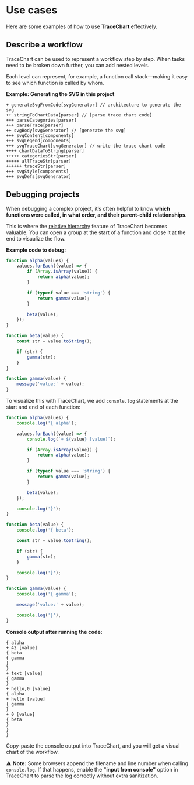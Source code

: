 # Use cases

Here are some examples of how to use **TraceChart** effectively.

## Describe a workflow

TraceChart can be used to represent a workflow step by step.
When tasks need to be broken down further, you can add nested levels.

Each level can represent, for example, a function call stack—making it easy to see which function is called by whom.

**Example: Generating the SVG in this project**

```
+ generateSvgFromCode[svgGenerator] // architecture to generate the svg
++ stringToChartData[parser] // [parse trace chart code]
+++ parseCategories[parser]
+++ parseTrace[parser]
++ svgBody[svgGenerator] // [generate the svg]
+++ svgContent[components]
+++ svgLegend[components]
+++ svgTraceChart[svgGenerator] // write the trace chart code
++++ chartDataToString[parser]
+++++ categoriesStr[parser]
+++++ allTraceStr[parser]
++++++ traceStr[parser]
+++ svgStyle[components]
+++ svgDefs[svgGenerator]
```

## Debugging projects

When debugging a complex project, it’s often helpful to know **which functions were called, in what order, and their parent-child relationships**.

This is where the [relative hierarchy](./hierarchies.md#_relative_hierarchy) feature of TraceChart becomes valuable.
You can open a group at the start of a function and close it at the end to visualize the flow.

**Example code to debug:**

```javascript
function alpha(values) {
    values.forEach((value) => {
        if (Array.isArray(value)) {
            return alpha(value);
        }

        if (typeof value === 'string') {
            return gamma(value);
        }

        beta(value);
    });
}

function beta(value) {
    const str = value.toString();

    if (str) {
        gamma(str);
    }
}

function gamma(value) {
    message('value:' + value);
}
```

To visualize this with TraceChart, we add `console.log` statements at the start and end of each function:

```javascript
function alpha(values) {
    console.log('{ alpha');

    values.forEach((value) => {
        console.log(`+ ${value} [value]`);

        if (Array.isArray(value)) {
            return alpha(value);
        }

        if (typeof value === 'string') {
            return gamma(value);
        }

        beta(value);
    });

    console.log('}');
}

function beta(value) {
    console.log('{ beta');

    const str = value.toString();

    if (str) {
        gamma(str);
    }

    console.log('}');
}

function gamma(value) {
    console.log('{ gamma');

    message('value:' + value);

    console.log('}'),
}
```

**Console output after running the code:**

```
{ alpha
+ 42 [value]
{ beta
{ gamma
}
}
+ text [value]
{ gamma
}
+ hello,0 [value]
{ alpha
+ hello [value]
{ gamma
}
+ 0 [value]
{ beta
}
}
}
```

Copy-paste the console output into TraceChart, and you will get a visual chart of the workflow.

⚠️ **Note:** Some browsers append the filename and line number when calling `console.log`.
If that happens, enable the **"input from console"** option in TraceChart to parse the log correctly without extra sanitization.
